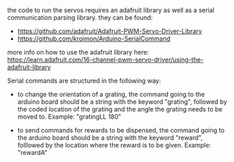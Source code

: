 

the code to run the servos requires an adafruit library as well as a serial communication parsing library. they can be found:

- https://github.com/adafruit/Adafruit-PWM-Servo-Driver-Library
- https://github.com/kroimon/Arduino-SerialCommand

more info on how to use the adafruit library here: 
https://learn.adafruit.com/16-channel-pwm-servo-driver/using-the-adafruit-library


Serial commands are structured in the following way:

- to change the orientation of a grating, the command going to the arduino board should be a string with the keyword "grating", followed by the coded location of the grating and the angle the grating needs to be moved to. Example: "gratingLL 180"

- to send commands for rewards to be dispensed, the command going to the arduino board should be a string with the keyword "reward", folllowed by the location where the reward is to be given. Example: "rewardA"
